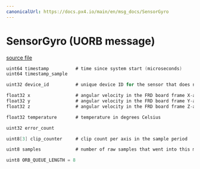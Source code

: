 ```yaml
---
canonicalUrl: https://docs.px4.io/main/en/msg_docs/SensorGyro
---
```


# SensorGyro (UORB message)



[source file](https://github.com/PX4/PX4-Autopilot/blob/release/1.14/msg/SensorGyro.msg)

```c
uint64 timestamp          # time since system start (microseconds)
uint64 timestamp_sample

uint32 device_id          # unique device ID for the sensor that does not change between power cycles

float32 x                 # angular velocity in the FRD board frame X-axis in rad/s
float32 y                 # angular velocity in the FRD board frame Y-axis in rad/s
float32 z                 # angular velocity in the FRD board frame Z-axis in rad/s

float32 temperature       # temperature in degrees Celsius

uint32 error_count

uint8[3] clip_counter     # clip count per axis in the sample period

uint8 samples             # number of raw samples that went into this message

uint8 ORB_QUEUE_LENGTH = 8

```
